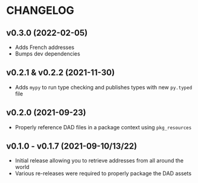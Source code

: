 # CHANGELOG

## v0.3.0 (2022-02-05)

* Adds French addresses
* Bumps dev dependencies

## v0.2.1 & v0.2.2 (2021-11-30)

* Adds `mypy` to run type checking and publishes types with new `py.typed` file

## v0.2.0 (2021-09-23)

* Properly reference DAD files in a package context using `pkg_resources`

## v0.1.0 - v0.1.7 (2021-09-10/13/22)

* Initial release allowing you to retrieve addresses from all around the world
* Various re-releases were required to properly package the DAD assets
